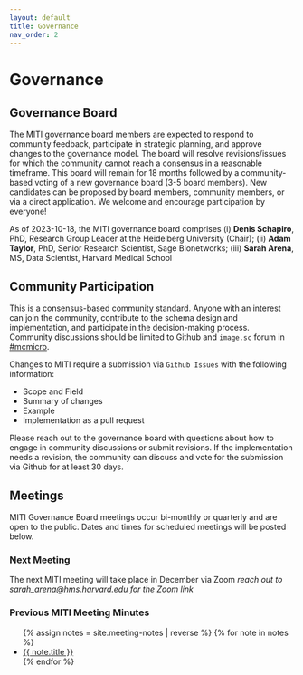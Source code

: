 ```yaml
---
layout: default
title: Governance
nav_order: 2
---
```


# Governance
## Governance Board
The MITI governance board members are expected to respond to community feedback, participate in strategic planning, and approve changes to the governance model. The board will resolve revisions/issues for which the community cannot reach a consensus in a reasonable timeframe. This board will remain for 18 months followed by a community-based voting of a new governance board (3-5 board members). New candidates can be proposed by board members, community members, or via a direct application. We welcome and encourage participation by everyone!

As of 2023-10-18, the MITI governance board comprises (i)  **Denis Schapiro**, PhD, Research Group Leader at the Heidelberg University (Chair); (ii) **Adam Taylor**, PhD, Senior Research Scientist, Sage Bionetworks; (iii) **Sarah Arena**, MS, Data Scientist, Harvard Medical School

## Community Participation  
This is a consensus-based community standard. Anyone with an interest can join the community, contribute to the schema design and implementation, and participate in the decision-making process. Community discussions should be limited to Github and `image.sc` forum in [#mcmicro](https://forum.image.sc/tag/mcmicro).

Changes to MITI require a submission via `Github Issues` with the following information:

* Scope and Field
* Summary of changes
* Example
* Implementation as a pull request

Please reach out to the governance board with questions about how to engage in community discussions or submit revisions. If the implementation needs a revision, the community can discuss and vote for the submission via Github for at least 30 days. 

## Meetings
MITI Governance Board meetings occur bi-monthly or quarterly and are open to the public. Dates and times for scheduled meetings will be posted below.

### Next Meeting
The next MITI meeting will take place in December via Zoom 
*reach out to sarah_arena@hms.harvard.edu for the Zoom link*

### Previous MITI Meeting Minutes
<ul>
    {% assign notes = site.meeting-notes | reverse %}
    {% for note in notes %}
    <li>
        <a href="{{ note.url }}">{{ note.title }}</a>
    </li>
    {% endfor %}
</ul>
